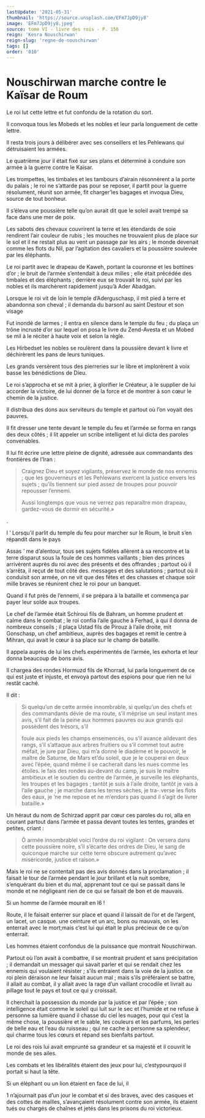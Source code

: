 ```yaml
---
lastUpdate: '2021-05-31'
thumbnail: 'https://source.unsplash.com/EFm7JpD9jy8'
image: 'EFm7JpD9jy8.jpeg'
source: tome VI - livre des rois - P. 156
reign: 'Kesra Nouschirwan'
reign-slug: 'regne-de-nouschirwan'
tags: []
order: '010'
---
```


# Nouschirwan marche contre le Kaïsar de Roum

Le roi lut cette lettre et fut confondu de la rotation du sort.

Il convoqua tous les Mobeds et les nobles et leur parla longuement de cette lettre.

Il resta trois jours à délibérer avec ses conseillers et les Pehlewans qui détruisaient les armées.

Le quatrième jour il était fixé sur ses plans et déterminé à conduire son armée à la guerre contre le Kaïsar.

Les trompettes, les timbales et les tambours d’airain résonnèrent a la porte du palais ; le roi ne s’attarde pas pour se reposer, il partit pour la guerre résolument, réunit son armée, fit charger’les bagages et invoqua Dieu, source de tout bonheur.

Il s’éleva une poussière telle qu’on aurait dit que le soleil avait trempé sa face dans une mer de poix.

Les sabots des chevaux couvrirent la terre et les étendards de soie rendirent l’air couleur de rubis ; les mouches ne trouvaient plus de place sur le sol et il ne restait plus au vent un passage par les airs ; le monde devenait comme les flots du Nil, par l’agitation des cavaliers et la poussière soulevée par les éléphants.

Le roi partit avec le drapeau de Kaweh, portant la couronne et les bottines d’or ; le bruit de l’armée s’entendait à deux milles ; elle était précédée des timbales et des éléphants ; derrière eux se trouvait Ie roi, suivi par les nobles et ils marchèrent rapidement jusqu’à Ader Abadgan.

Lorsque le roi vit de loin le temple d’Aderguschasp, il mit pied à terre et abandonna son cheval ; il demanda du barsonl au saint Destour et son visage

Fut inondé de larmes ; il entra en silence dans le temple du feu ; du plaça un trône incrusté d’or sur lequel on posa le livre du Zend-Avesta et un Mobed se mil à le réciter à haute voix et selon la règle.

Les Hirbedset les nobles se roulèrent dans la poussière devant k livre et déchirèrent les pans de leurs tuniques.

Les grands versèrent tous des pierreries sur le libre et implorèrent à voix basse les bénédictions de Dieu.

Le roi s’approcha et se mit à prier, à glorifier le Créateur, à le supplier de lui accorder la victoire, de lui donner de la force et de montrer à son cœur le chemin de la justice.

Il distribua des dons aux serviteurs du temple et partout où l’on voyait des pauvres.

Il fit dresser une tente devant le temple du feu et l’armée se forma en rangs des deux côtés ; il lit appeler un scribe intelligent et lui dicta des paroles convenables.

Il lui fit écrire une lettre pleine de dignité, adressée aux commandants des frontières de l’Iran :

> Craignez Dieu et soyez vigilants, préservez le monde de nos ennemis ; que les gouverneurs et les Pehlewans exercent la justice envers les sujets ; qu’ils tiennent sur pied assez de troupes pour pouvoir repousser l’ennemi.
>
> Aussi longtemps que vous ne verrez pas reparaître mon drapeau, gardez-vous de dormir en sécurité.»

.

I ’
Lorsqu’il parlit du temple du feu pour marcher sur le Roum, le bruit s’en répandit dans le pays

Assas ’ me d’alentour, tous ses sujets fidèles allèrent à sa rencontre et la terre disparut sous la foule de ces hommes vaillants ; bien des princes arrivèrent auprès du roi avec des présents et des offrandes ; partout où
il s’arrêta, il reçut de tout côté des. messages et des salutations ; partout où il conduisit son armée, on ne vit que des fêtes et des chasses et chaque soir mille braves se réunirent chez le roi pour un banquet.

Quand il fut près de l’ennemi, il se prépara à la bataille et commença par payer leur solde aux troupes.

Le chef de l’armée était Schiroui fils de Bahram, un homme prudent et calme dans le combat ; le roi confia l’aile gauche à Ferhad, à qui il donna de nombreux conseils ; il plaça Ustad fils de Pirouz à l’aile droite, mit Gonschasp, un chef ambitieux, auprès des bagages et remit le centre à Mihran, qui avait le cœur à sa place sur le champ de bataille.

Il appela auprès de lui les chefs expérimentés de l’armée, les exhorta et leur donna beaucoup de bons avis.

Il chargea des rondes Hormuzd fils de Khorrad, lui parla longuement de ce qui est juste et injuste, et envoya partout des espions pour que rien ne lui restât caché.

Il dit :

> Si quelqu’un de cette armée innombrable, si quelqu’un des chefs et des commandants dévie de ma route, s’il méprise un seul instant mes avis, s’il fait de la peine aux hommes pauvres ou aux grands qui possèdent des trésors, s’il
>
> foule aux pieds les champs ensemencés, ou s’il avance aildevant des rangs, s’il s’attaque aux arbres fruitiers ou s’il commet tout autre méfait, je jure par Dieu, qui m’a donné le diadème et le pouvoir, le maître de Saturne, de Mars et’du soleil, que je le couperai en deux avec l’épée, quand même il se cacherait dans les nues comme les étoiles. le fais des rondes au-devant du camp, je suis le maître ambitieux et le soutien du centre de l’armée, je surveille les éléphants, les troupes et les bagages ; tantôt je suis à l’aile droite, tantôt je vais à l’aile gauche ; je marche dans les terres sèches, je tra-.verse les flots des eaux, je ’ne me repose et ne m’endors pas quand il s’agit de livrer bataille.»

Un héraut du nom de Schirzad apprit par cœur ces paroles du roi, alla en courant partout dans l’armée et passa devant toutes les tentes, grandes et petites, criant :

> Ô armée innombrablel voici l’ordre du roi vigilant : On versera dans cette poussière noire, s’il s’écarte des ordres de Dieu, le sang de quiconque marche sur cette terre obscure autrement qu’avec miséricorde, justice et raison.»

Mais le roi ne se contentait pas des avis donnés dans la proclamation ; il faisait le tour de l’armée pendant le jour brillant et la nuit sombre, s’enquérant du bien et du mal, apprenant tout ce qui se passait dans le monde et ne négligeant rien de ce qui se faisait de bon et de mauvais.

Si un homme de l’armée mourait en l6 !

Route, il le faisait enterrer sur place et quand il laissait de l’or et de l’argent, un lacet, un casque. une ceinture et un arc, bons ou mauvais, on les enterrait avec le mort;mais c’est lui qui était le plus précieux de ce qu’on enterrait.

Les hommes étaient confondus de la puissance que montrait Nouschirwan.

Partout où l’on avait à combattre, il se montrait prudent et sans précipitation ; il demandait un messager qui savait parler et qui se rendait chez les ennemis qui voulaient résister ; s’ils entraient dans la voie de la justice. ce roi plein déraison ne leur faisait aucun mal ; mais s’ils préféraient se battre, il allait au combat, il y allait avec la rage d’un vaillant crocodile et livrait au pillage tout le pays et tout ce qui y croissait.

Il cherchait la possession du monde par la justice et par l’épée ; son intelligence était comme le soleil qui luit sur le sec et l’humide et ne refuse à personne sa lumière quand il chasse du ciel les nuages, pour qui c’est la même chose, la poussière et le sable, les couleurs et les parfums, les perles de belle eau et l’eau du ruisseau ; qui ne cache à personne sa splendeur, qui charme tous les cœurs et répand ses bienfaits partout.

Le roi des rois lui avait emprunté sa grandeur et sa majesté et il couvrit le monde de ses ailes.

Les combats et les libéralités étaient des jeux pour lui, c’estypourquoi il portait si haut la tête.

Si un éléphant ou un lion étaient en face de lui, il

1 n’ajournait pas d’un jour le combat et si des braves, avec des casques et des cottes de mailles, s’avançaient résolument contre son armée, ils étaient tués ou chargés de chaînes et jetés dans les prisons du roi victorieux.
